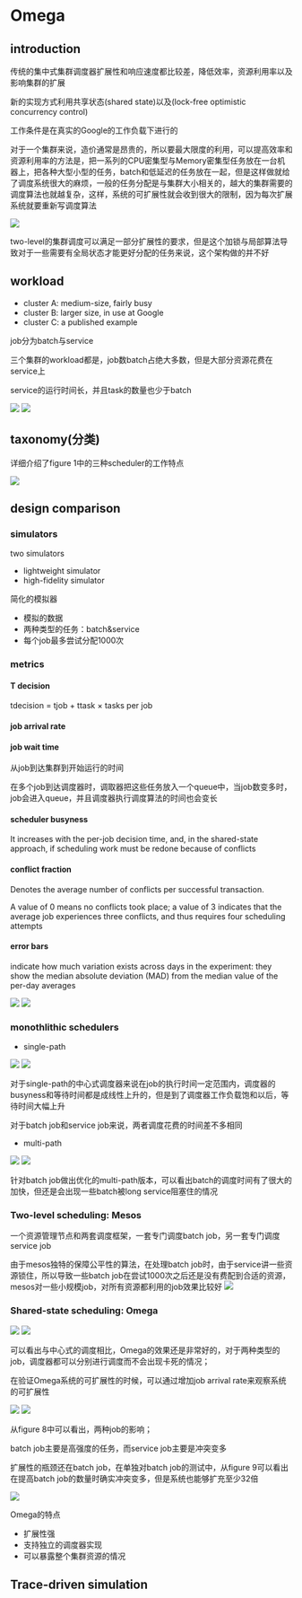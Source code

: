 # Omega

## introduction
传统的集中式集群调度器扩展性和响应速度都比较差，降低效率，资源利用率以及影响集群的扩展

新的实现方式利用共享状态(shared state)以及(lock-free optimistic concurrency control)

工作条件是在真实的Google的工作负载下进行的

对于一个集群来说，造价通常是昂贵的，所以要最大限度的利用，可以提高效率和资源利用率的方法是，把一系列的CPU密集型与Memory密集型任务放在一台机器上，把各种大型小型的任务，batch和低延迟的任务放在一起，但是这样做就给了调度系统很大的麻烦，一般的任务分配是与集群大小相关的，越大的集群需要的调度算法也就越复杂，这样，系统的可扩展性就会收到很大的限制，因为每次扩展系统就要重新写调度算法

![](./img/1.png)

two-level的集群调度可以满足一部分扩展性的要求，但是这个加锁与局部算法导致对于一些需要有全局状态才能更好分配的任务来说，这个架构做的并不好

## workload

- cluster A: medium-size, fairly busy
- cluster B: larger size, in use at Google
- cluster C: a published example

job分为batch与service

三个集群的workload都是，job数batch占绝大多数，但是大部分资源花费在service上

service的运行时间长，并且task的数量也少于batch

![](./img/2.png)
![](./img/3.png)

## taxonomy(分类)

详细介绍了figure 1中的三种scheduler的工作特点

![](./img/4.png)

## design comparison

### simulators

two simulators
- lightweight simulator
- high-fidelity simulator

简化的模拟器
- 模拟的数据
- 两种类型的任务：batch&service
- 每个job最多尝试分配1000次

### metrics

#### T decision

tdecision = tjob + ttask × tasks per job

#### job arrival rate

#### job wait time 

从job到达集群到开始运行的时间

在多个job到达调度器时，调取器把这些任务放入一个queue中，当job数变多时，job会进入queue，并且调度器执行调度算法的时间也会变长

#### scheduler busyness

It increases with the per-job decision time, and, in the shared-state approach, if scheduling work must be redone because of conflicts

#### conflict fraction

Denotes the average number of conflicts per successful transaction. 

A value of 0 means no conflicts took place; a value of 3 indicates that the average job experiences three conflicts, and thus requires four scheduling attempts

#### error bars

indicate how much variation exists across days in the experiment: they show the median absolute deviation (MAD) from the median value of the per-day averages

![](./img/6.png)
![](./img/5.png)

### monothlithic schedulers

- single-path

![](./img/5a.png)
![](./img/6a.png)

对于single-path的中心式调度器来说在job的执行时间一定范围内，调度器的busyness和等待时间都是成线性上升的，但是到了调度器工作负载饱和以后，等待时间大幅上升

对于batch job和service job来说，两者调度花费的时间差不多相同

- multi-path

![](./img/5b.png)
![](./img/6b.png)

针对batch job做出优化的multi-path版本，可以看出batch的调度时间有了很大的加快，但还是会出现一些batch被long service阻塞住的情况

### Two-level scheduling: Mesos

一个资源管理节点和两套调度框架，一套专门调度batch job，另一套专门调度service job

由于mesos独特的保障公平性的算法，在处理batch job时，由于service讲一些资源锁住，所以导致一些batch job在尝试1000次之后还是没有费配到合适的资源，mesos对一些小规模job，对所有资源都利用的job效果比较好
![](./img/7.png)

### Shared-state scheduling: Omega

![](./img/5c.png)
![](./img/6c.png)

可以看出与中心式的调度相比，Omega的效果还是非常好的，对于两种类型的job，调度器都可以分别进行调度而不会出现卡死的情况；

在验证Omega系统的可扩展性的时候，可以通过增加job arrival rate来观察系统的可扩展性

![](./img/8.png)
![](./img/9.png)

从figure 8中可以看出，两种job的影响；

batch job主要是高强度的任务，而service job主要是冲突变多

扩展性的瓶颈还在batch job，在单独对batch job的测试中，从figure 9可以看出在提高batch job的数量时确实冲突变多，但是系统也能够扩充至少32倍

![](./img/10.png)

Omega的特点

- 扩展性强
- 支持独立的调度器实现
- 可以暴露整个集群资源的情况

## Trace-driven simulation